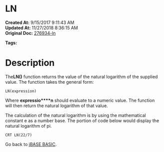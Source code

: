 # LN

**Created At:** 9/15/2017 9:11:43 AM  
**Updated At:** 11/27/2018 8:36:15 AM  
**Original Doc:** [276934-ln](https://docs.jbase.com/36868-jbase-basic/276934-ln)  

**Tags:**
<badge text='mathematical operations' vertical='middle' />

# Description

The**LN()** function returns the value of the natural logarithm of the supplied value. The function takes the general form:

```
LN(expression)
```

Where **expressio****n** should evaluate to a numeric value. The function will then return the natural logarithm of that value.

The calculation of the natural logarithm is by using the mathematical constant e as a number base. The portion of code below would display the natural logarithm of pi.

```
CRT LN(22/7)
```



Go back to [jBASE BASIC](263498-jbase-basic).
